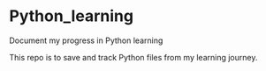 # Python_learning
Document my progress in Python learning 

This repo is to save and track Python files from my learning journey. 
